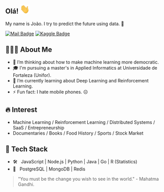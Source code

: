 ## Olá! <img src="https://github.com/JoaoManoel/JoaoManoel/raw/master/Hi.gif" width="30px"></h2>

My name is João. I try to predict the future using data. 🔮 
<br/>

[![Mail Badge](https://img.shields.io/badge/-joaomanoellins@gmail.com-d14836?style=flat-square&logo=Gmail&logoColor=white&link=mailto:joaomanoellins@gmail.com)](mailto:joaomanoellins@gmail.com)
[![Kaggle Badge](https://img.shields.io/badge/-joaomanoellins-20BEFF?style=flat-square&logo=Kaggle&logoColor=white&link=http://kaggle.com/joaomanoellins)](https://kaggle.com/joaomanoellins) 

## 👨🏻‍💻 About Me ##
- 🤔 I’m thinking about how to make machine learning more democratic.
- 🎓 I'm pursuing a master's in Applied Informatics at Universidade de Fortaleza (Unifor).
- 🌱 I’m currently learning about Deep Learning and Reinforcement Learning.
- ⚡️ Fun fact: I hate mobile phones. ☹️

## 🔥 Interest
- Machine Learning / Reinforcement Learning / Distributed Systems / SaaS / Entrepreneurship  
- Documentaries / Books / Food History / Sports / Stock Market

## 🧰 Tech Stack ##
- 🛠 &nbsp; JavaScript | Node.js | Python | Java | Go | R (Statistics)
- 🔩 &nbsp; PostgreSQL | MongoDB | Redis

> "You must be the change you wish to see in the world." - Mahatma Gandhi.

<!--
**JoaoManoel/JoaoManoel** is a ✨ _special_ ✨ repository because its `README.md` (this file) appears on your GitHub profile.

Here are some ideas to get you started:

- 🔭 I’m currently working on ...
- 🌱 I’m currently learning ...
- 👯 I’m looking to collaborate on ...
- 🤔 I’m looking for help with ...
- 💬 Ask me about ...
- 📫 How to reach me: ...
- 😄 Pronouns: ...
- ⚡ Fun fact: ...
-->
